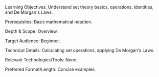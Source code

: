 Learning Objectives: Understand set theory basics, operations, identities, and De Morgan's Laws.

Prerequisites: Basic mathematical notation.

Depth & Scope: Overview.

Target Audience: Beginner.

Technical Details: Calculating set operations, applying De Morgan's Laws.

Relevant Technologies/Tools: None.

Preferred Format/Length: Concise examples.
